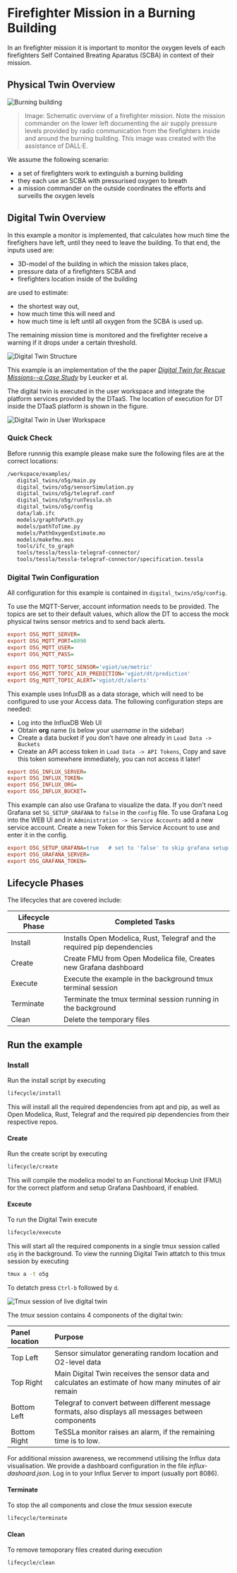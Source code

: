# Firefighter Mission in a Burning Building

In an firefighter mission it is important to monitor the oxygen levels of
each firefighters Self Contained Breating Aparatus (SCBA) in context of
their mission.

## Physical Twin Overview

![Burning building](img/o5g_physical_twin_overview.png)

> Image: Schematic overview of a firefighter mission. Note the mission
> commander on the lower left documenting the air supply pressure levels
> provided by radio communication from the firefighters inside and around
> the burning building. This image was created with the assistance of
> DALL·E.

We assume the following scenario:

* a set of firefighters work to extinguish a burning building
* they each use an SCBA with pressurised oxygen to breath
* a mission commander on the outside coordinates the efforts and surveills the oxygen levels

## Digital Twin Overview

In this example a monitor is implemented, that calculates how much time
the firefighers have left, until they need to leave the building.
To that end, the inputs used are:

* 3D-model of the building in which the mission takes place,
* pressure data of a firefighters SCBA and
* firefighters location inside of the building

are used to estimate:

* the shortest way out,
* how much time this will need and
* how much time is left until all oxygen from the SCBA is used up.

The remaining mission time is monitored and the firefighter receive
a warning if it drops under a certain threshold.

![Digital Twin Structure](img/o5g_digital_twin_architecture.png)

This example is an implementation of the the paper [_Digital Twin for Rescue Missions--a Case Study_](https://ceur-ws.org/Vol-3507/paper4.pdf) by Leucker et al.

The digital twin is executed in the user workspace and integrate the platform services provided by the DTaaS. The location of execution for DT inside the DTaaS platform is shown in the figure.

![Digital Twin in User Workspace](img/dt-in-workspace.png)

### Quick Check

Before runnnig this example please make sure the following files are at the correct locations:

```txt
/workspace/examples/
   digital_twins/o5g/main.py
   digital_twins/o5g/sensorSimulation.py
   digital_twins/o5g/telegraf.conf
   digital_twins/o5g/runTessla.sh
   digital_twins/o5g/config
   data/lab.ifc
   models/graphToPath.py
   models/pathToTime.py
   models/PathOxygenEstimate.mo
   models/makefmu.mos
   tools/ifc_to_graph
   tools/tessla/tessla-telegraf-connector/
   tools/tessla/tessla-telegraf-connector/specification.tessla
```

### Digital Twin Configuration

All configuration for this example is contained in `digital_twins/o5g/config`.

To use the MQTT-Server, account information needs to be provided.
The topics are set to their default values, which allow the DT to
access the mock physical twins sensor metrics and to send back alerts.

```ini
export O5G_MQTT_SERVER=
export O5G_MQTT_PORT=8090
export O5G_MQTT_USER=
export O5G_MQTT_PASS=

export O5G_MQTT_TOPIC_SENSOR='vgiot/ue/metric'
export O5G_MQTT_TOPIC_AIR_PREDICTION='vgiot/dt/prediction'
export O5g_MQTT_TOPIC_ALERT='vgiot/dt/alerts'
```

This example uses InfuxDB as a data storage, which will need to be
configured to use your Access data. The following configuration
steps are needed:

* Log into the InfluxDB Web UI
* Obtain **org** name (is below your _username_ in the sidebar)
* Create a data bucket if you don't have one already in
  `Load Data -> Buckets`
* Create an API access token in `Load Data -> API Tokens`,
  Copy and save this token somewhere immediately, you can not access it
  later!

```ini
export O5G_INFLUX_SERVER=
export O5G_INFLUX_TOKEN=
export O5G_INFLUX_ORG=
export O5G_INFLUX_BUCKET=
```

This example can also use Grafana to visualize the data. If you don't
need Grafana set `5G_SETUP_GRAFANA` to `false` in the `config` file.
To use Grafana Log into the WEB UI and in
`Administration -> Service Accounts` add a new service account.
Create a new Token for this Service Account to use and enter it in the config.

```ini
export O5G_SETUP_GRAFANA=true   # set to 'false' to skip grafana setup
export O5G_GRAFANA_SERVER=
export O5G_GRAFANA_TOKEN=
```

## Lifecycle Phases

The lifecycles that are covered include:

| Lifecycle Phase    | Completed Tasks |
| --------- | ------- |
| Install    | Installs Open Modelica, Rust, Telegraf and the required pip dependencies |
| Create    | Create FMU from Open Modelica file, Creates new Grafana dashboard                                     |
| Execute   | Execute the example in the background tmux terminal session                      |
| Terminate | Terminate the tmux terminal session running in the background                                                  |
| Clean | Delete the temporary files                                                 |

## Run the example

### Install

Run the install script by executing

```bash
lifecycle/install
```

This will install all the required dependencies from apt and pip, as well as
Open Modelica, Rust, Telegraf and the required pip dependencies
from their respective repos.

#### Create

Run the create script by executing

```bash
lifecycle/create
```

This will compile the modelica model to an Functional Mockup Unit (FMU)
for the correct platform and setup Grafana Dashboard, if enabled.

#### Exceute

To run the Digital Twin execute

```bash
lifecycle/execute
```

This will start all the required components in a single tmux session
called `o5g` in the background.
To view the running Digital Twin attatch to this tmux session by executing

```bash
tmux a -t o5g
```

To detatch press `Ctrl-b` followed by `d`.

![Tmux session of live digital twin](img/o5g_running_screenshot.png)

The _tmux_ session contains 4 components of the digital twin:

| Panel location | Purpose |
|:---|:---|
| Top Left | Sensor simulator generating random location and O2-level data |
| Top Right | Main Digital Twin receives the sensor data and calculates an estimate of how many minutes of air remain |
| Bottom Left | Telegraf to convert between different message formats, also displays all messages between components |
| Bottom Right | TeSSLa monitor raises an alarm, if the remaining time is to low. |

For additional mission awareness, we recommend utilising the Influx data visualisation. We provide a dashboard configuration in the file _influx-dashoard.json_. Log in to your Influx Server to import (usually port 8086).




#### Terminate

To stop the all components and close the _tmux_ session execute

```bash
lifecycle/terminate
```

#### Clean

To remove temoporary files created during execution

```bash
lifecycle/clean
```
